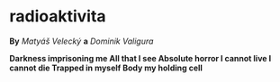 # radioaktivita
**By** *Matyáš Velecký* **a** *Dominik Valigura*


**Darkness imprisoning me
All that I see
Absolute horror
I cannot live
I cannot die
Trapped in myself
Body my holding cell**
